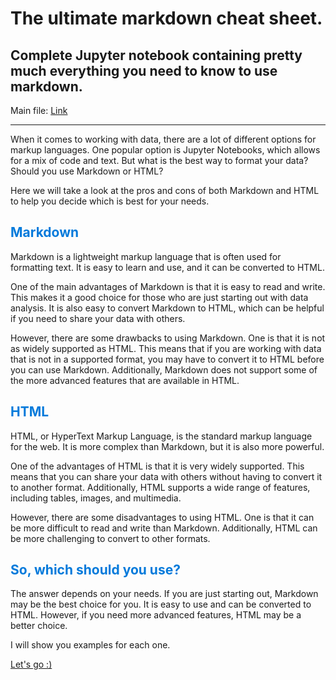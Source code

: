# The ultimate markdown cheat sheet.

## Complete Jupyter notebook containing pretty much everything you need to know to use markdown.

Main file: <a href="https://github.com/data-science101/The-Ultimate-Markdown-Cheat-Sheet/blob/main/the-ultimate-markdown-cheat-sheet.ipynb">Link</a>

***

When it comes to working with data, there are a lot of different options for markup languages. One popular option is Jupyter Notebooks, which allows for a mix of code and text. But what is the best way to format your data? Should you use Markdown or HTML?

Here we will take a look at the pros and cons of both Markdown and HTML to help you decide which is best for your needs.

<h2 style="color:#047adb">Markdown</h2>

Markdown is a lightweight markup language that is often used for formatting text. It is easy to learn and use, and it can be converted to HTML.

One of the main advantages of Markdown is that it is easy to read and write. This makes it a good choice for those who are just starting out with data analysis. It is also easy to convert Markdown to HTML, which can be helpful if you need to share your data with others.

However, there are some drawbacks to using Markdown. One is that it is not as widely supported as HTML. This means that if you are working with data that is not in a supported format, you may have to convert it to HTML before you can use Markdown. Additionally, Markdown does not support some of the more advanced features that are available in HTML.

<h2 style="color:#047adb">HTML</h2>

HTML, or HyperText Markup Language, is the standard markup language for the web. It is more complex than Markdown, but it is also more powerful.

One of the advantages of HTML is that it is very widely supported. This means that you can share your data with others without having to convert it to another format. Additionally, HTML supports a wide range of features, including tables, images, and multimedia.

However, there are some disadvantages to using HTML. One is that it can be more difficult to read and write than Markdown. Additionally, HTML can be more challenging to convert to other formats.

<h2 style="color:#047adb">So, which should you use?</h2>

The answer depends on your needs. If you are just starting out, Markdown may be the best choice for you. It is easy to use and can be converted to HTML. However, if you need more advanced features, HTML may be a better choice.

I will show you examples for each one.

<a href="https://github.com/data-science101/The-Ultimate-Markdown-Cheat-Sheet/blob/main/the-ultimate-markdown-cheat-sheet.ipynb">Let's go :)</a>
